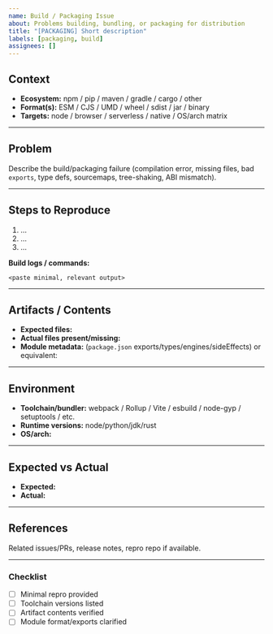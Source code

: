 ```yaml
---
name: Build / Packaging Issue
about: Problems building, bundling, or packaging for distribution
title: "[PACKAGING] Short description"
labels: [packaging, build]
assignees: []
---
```


## Context
- **Ecosystem:** npm / pip / maven / gradle / cargo / other
- **Format(s):** ESM / CJS / UMD / wheel / sdist / jar / binary
- **Targets:** node / browser / serverless / native / OS/arch matrix

---

## Problem
Describe the build/packaging failure (compilation error, missing files, bad `exports`, type defs, sourcemaps, tree-shaking, ABI mismatch).

---

## Steps to Reproduce
1. …
2. …
3. …

**Build logs / commands:**

    <paste minimal, relevant output>

---

## Artifacts / Contents
- **Expected files:**
- **Actual files present/missing:**
- **Module metadata:** (`package.json` exports/types/engines/sideEffects) or equivalent:

---

## Environment
- **Toolchain/bundler:** webpack / Rollup / Vite / esbuild / node-gyp / setuptools / etc.
- **Runtime versions:** node/python/jdk/rust
- **OS/arch:**

---

## Expected vs Actual
- **Expected:**
- **Actual:**

---

## References
Related issues/PRs, release notes, repro repo if available.

---

### Checklist
- [ ] Minimal repro provided
- [ ] Toolchain versions listed
- [ ] Artifact contents verified
- [ ] Module format/exports clarified
